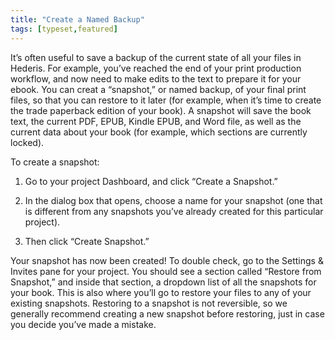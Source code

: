 ```yaml
---
title: "Create a Named Backup"
tags: [typeset,featured]
---
```

 
<html><body><section data-type="chapter" class="hsecchapter" data-hederis-type="hsecchapter" id="snapshots" data-pi-attrs="id:snapshots; data-tags: typeset,featured;" role="doc-chapter" data-tags="typeset,featured" data-author-name=" " data-book-title=" " title="Create a Named Backup"><p class="hblkp" data-hederis-type="hblkp" id="pmbrs6APS">It&#8217;s often useful to save a backup of the current state of all your files in Hederis. For example, you&#8217;ve reached the end of your print production workflow, and now need to make edits to the text to prepare it for your ebook. You can creat a &#8220;snapshot,&#8221; or named backup, of your final print files, so that you can restore to it later (for example, when it&#8217;s time to create the trade paperback edition of your book). A snapshot will save the book text, the current PDF, EPUB, Kindle EPUB, and Word file, as well as the current data about your book (for example, which sections are currently locked). </p><p class="hblkp" data-hederis-type="hblkp" id="ppQwtm6aj">To create a snapshot:</p><ol class="hwprnumlist" data-hederis-type="hwprnumlist" id="pTzAEMt3C"><li class="hblkoli" data-hederis-type="hblkoli" id="lixlZeZMOZ"><p class="hblkoli" data-hederis-type="hblklip" id="p9rEJnGP2">Go to your project Dashboard, and click &#8220;Create a Snapshot.&#8221;</p></li><li class="hblkoli" data-hederis-type="hblkoli" id="li4BRJWjEx"><p class="hblkoli" data-hederis-type="hblklip" id="pQqw5Uzw6">In the dialog box that opens, choose a name for your snapshot (one that is different from any snapshots you&#8217;ve already created for this particular project). </p></li><li class="hblkoli" data-hederis-type="hblkoli" id="liKaWjsVWT"><p class="hblkoli" data-hederis-type="hblklip" id="pNPNTQjtj">Then click &#8220;Create Snapshot.&#8221;</p></li></ol><p class="hblkp" data-hederis-type="hblkp" id="pZ4cb7Gey">Your snapshot has now been created! To double check, go to the Settings &amp; Invites pane for your project. You should see a section called &#8220;Restore from Snapshot,&#8221; and inside that section, a dropdown list of all the snapshots for your book. This is also where you&#8217;ll go to restore your files to any of your existing snapshots. Restoring to a snapshot is not reversible, so we generally recommend creating a new snapshot before restoring, just in case you decide you&#8217;ve made a mistake.</p></section></body></html>

